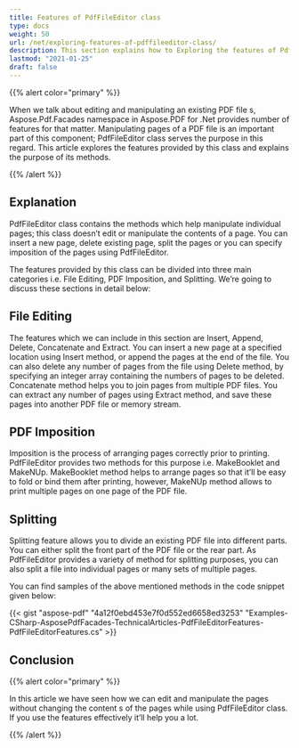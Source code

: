 ```yaml
---
title: Features of PdfFileEditor class
type: docs
weight: 50
url: /net/exploring-features-of-pdffileeditor-class/
description: This section explains how to Exploring the features of PdfFileEditor class.
lastmod: "2021-01-25"
draft: false
---
```


{{% alert color="primary" %}} 

When we talk about editing and manipulating an existing PDF file s, Aspose.Pdf.Facades namespace in Aspose.PDF for .Net provides number of features for that matter. Manipulating pages of a PDF file is an important part of this component; PdfFileEditor class serves the purpose in this regard. This article explores the features provided by this class and explains the purpose of its methods.

{{% /alert %}} 

## Explanation

PdfFileEditor class contains the methods which help manipulate individual pages; this class doesn’t edit or manipulate the contents of a page. You can insert a new page, delete existing page, split the pages or you can specify imposition of the pages using PdfFileEditor.

The features provided by this class can be divided into three main categories i.e. File Editing, PDF Imposition, and Splitting. We’re going to discuss these sections in detail below:

## File Editing

The features which we can include in this section are Insert, Append, Delete, Concatenate and Extract. You can insert a new page at a specified location using Insert method, or append the pages at the end of the file. You can also delete any number of pages from the file using Delete method, by specifying an integer array containing the numbers of pages to be deleted. Concatenate method helps you to join pages from multiple PDF files. You can extract any number of pages using Extract method, and save these pages into another PDF file or memory stream.

## PDF Imposition

Imposition is the process of arranging pages correctly prior to printing. PdfFileEditor provides two methods for this purpose i.e. MakeBooklet and MakeNUp. MakeBooklet method helps to arrange pages so that it’ll be easy to fold or bind them after printing, however, MakeNUp method allows to print multiple pages on one page of the PDF file.

## Splitting

Splitting feature allows you to divide an existing PDF file into different parts. You can either split the front part of the PDF file or the rear part. As PdfFileEditor provides a variety of method for splitting purposes, you can also split a file into individual pages or many sets of multiple pages.

You can find samples of the above mentioned methods in the code snippet given below:



{{< gist "aspose-pdf" "4a12f0ebd453e7f0d552ed6658ed3253" "Examples-CSharp-AsposePdfFacades-TechnicalArticles-PdfFileEditorFeatures-PdfFileEditorFeatures.cs" >}}

## Conclusion

{{% alert color="primary" %}} 

In this article we have seen how we can edit and manipulate the pages without changing the content s of the pages while using PdfFileEditor class. If you use the features effectively it’ll help you a lot.

{{% /alert %}} 